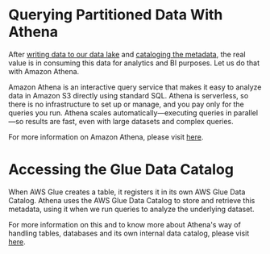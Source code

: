 # Querying Partitioned Data With Athena

After [writing data to our data lake](partitioning_data_on_s3.md) and [cataloging the metadata](crawling_partitioned_data_with_glue.md), the real value is in consuming this data for analytics and BI purposes. Let us do that with Amazon Athena.

Amazon Athena is an interactive query service that makes it easy to analyze data in Amazon S3 directly using standard SQL. Athena is serverless, so there is no infrastructure to set up or manage, and you pay only for the queries you run. Athena scales automatically—executing queries in parallel—so results are fast, even with large datasets and complex queries.

For more information on Amazon Athena, please visit [here](https://docs.aws.amazon.com/athena/latest/ug/what-is.html).

# Accessing the Glue Data Catalog

When AWS Glue creates a table, it registers it in its own AWS Glue Data Catalog. Athena uses the AWS Glue Data Catalog to store and retrieve this metadata, using it when we run queries to analyze the underlying dataset.

For more information on this and to know more about Athena's way of handling tables, databases and its own internal data catalog, please visit [here](https://docs.aws.amazon.com/athena/latest/ug/understanding-tables-databases-and-the-data-catalog.html).